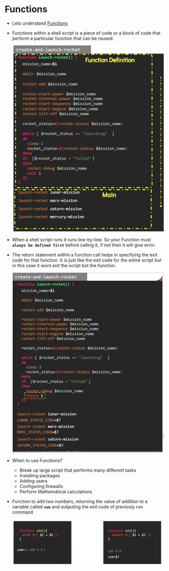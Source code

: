 # Functions

  - Lets understand [Functions](https://kodekloud.com/topic/functions/)

  - Functions within a shell script is a piece of code or a block of code that perform a particular function that can be reused.

    ![f](../../images/f.PNG)

  - When a shell script runs it runs line-by-line. So your Function must **`always be defined first`** before calling it, if not then it will give error.

  - The return statement within a function call helps in specifying the exit code for that function. It is just like the exit code for the entire script but in this case it 
    wont exit the script but the function.

    ![re](../../images/re.PNG)

  - When to use Functions?

    - Break up large script that performs many different tasks
    - Installing packages
    - Adding users
    - Configuring firewalls
    - Perform Mathematical calculations


  - Function to add two numbers, returning the value of addition to a variable called **`sum`** and outputing the exit code of previouly run command

    ![fu](../../images/fu.PNG)
    
    